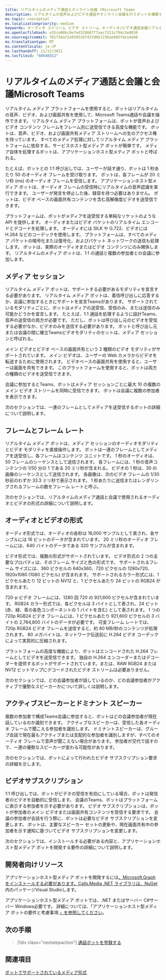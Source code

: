 ```yaml
---
title: リアルタイムのメディア通話とオンライン会議 (Microsoft Teams
description: リアルタイムの音声およびビデオ通話やオンライン会議を行うボットを構築する上での重要な概念を理解します。 メディア セッション、フレーム レート、オーディオ/ビデオ形式、および開発者リソースへの参照について説明します。
ms.topic: conceptual
ms.localizationpriority: medium
keywords: オーディオ ストリーム ビデオ ストリーム オーディオ/ビデオ通話会議リアルタイム メディア アプリケーションホスト型メディア サービスホスト型メディア
ms.openlocfilehash: e35ce08bc0efed328687f7aacf311cf94c3e8830
ms.sourcegitcommit: 781f34af2a95952bf437d0b7236ae995f4e14a08
ms.translationtype: MT
ms.contentlocale: ja-JP
ms.lasthandoff: 11/12/2021
ms.locfileid: "60948552"
---
```

# <a name="real-time-media-calls-and-meetings-with-microsoft-teams"></a>リアルタイムのメディア通話と会議と会議Microsoft Teams

リアルタイム メディア プラットフォームを使用すると、ボットはリアルタイムの音声、ビデオ、および画面共有を使用して、Microsoft Teams通話や会議を操作できます。 リアルタイム メディア プラットフォームは、ボットが音声およびビデオ コンテンツ フレームをフレーム別に送受信できる高度な機能です。 ボットは、音声、ビデオ、および画面共有メディア ストリームへの生のアクセス権を持っています。 すべてのメディア処理に対してリアルタイム メディア プラットフォームに依存する、サービスホスト型メディア ボットが簡単です。 メディア自体を処理するボットは、アプリケーションホスト型メディア ボットと呼ばれる。

たとえば、ボットとの 1:1 呼び出しでは、ユーザーが話す通り、ボットは 1 秒あたり 50 のオーディオ フレームを受け取ります。 ボットは、各フレームが 20 ミリ秒 (ms) のオーディオ フレームを受信します。 アプリケーションホスト型メディア ボットは、オーディオ フレームの受信時にリアルタイムの音声認識を実行できます。 ユーザーが発言を停止した後、録音を待つ必要はありません。 ボットは、ビデオ ベースの画面共有コンテンツを含む高解像度ビデオを送受信できます。

プラットフォームは、ボットがメディアを送受信する単純なソケットのような API を提供します。 オーディオまたはビデオ パケットのリアルタイム エンコードとデコードを処理します。 オーディオには SILK や G.722、ビデオには H.264 などのコーデックを使用します。 プラットフォームは、すべてのメディア パケットの暗号化または復号化、およびパケット ネットワークの送信も処理します。 ボットは、実際のオーディオまたはビデオ コンテンツにのみ関係します。 リアルタイムのメディア ボットは、1:1 の通話と複数の参加者との会議に参加します。

## <a name="media-session"></a>メディア セッション

リアルタイム メディア ボットは、サポートする必要があるモダリティを宣言する必要があります。 リアルタイム メディア ボットは、着信呼び出しに応答するか、会議に参加するときにサポートを宣言Teamsがあります。 サポートされているモダリティごとに、ボットはメディアの送受信、受信のみ、または送信のみ可能かどうかを宣言します。 たとえば、1:1 通話を処理するように設計Teams、音声の送受信の両方が必要です。 ただし、ボットは呼び出し元のビデオを受信する必要がなか、ビデオのみを送信する必要があります。 ボットと呼び出し元または会議の間に確立Teamsビデオモダリティのセットは、メディア セッションと呼ばれる。

メイン ビデオとビデオ ベースの画面共有という 2 種類のビデオ モダリティがサポートされています。 メイン ビデオは、ユーザーの Web カメラからビデオを転送するために使用されます。 ビデオベースの画面共有を使用すると、ユーザーは画面を共有できます。 このプラットフォームを使用すると、ボットは両方の種類のビデオを送受信できます。

会議に参加するとTeams、ボットはメディア セッションごとに最大 10 の複数のメイン ビデオ ストリームを同時に受信できます。 ボットは会議に複数の参加者を表示できます。

次のセクションでは、一連のフレームとしてメディアを送受信するボットの詳細について説明します。

## <a name="frames-and-frame-rate"></a>フレームとフレーム レート

リアルタイム メディア ボットは、メディア セッションのオーディオモダリティとビデオ モダリティを直接操作します。 ボットは一連のフレームとしてメディアを送受信し、各フレームはコンテンツ ユニットです。 1 秒のオーディオは、50 フレームのシーケンスとして送信されます。 各フレームには、1 秒の音声コンテンツの 1/50 分の 1 である 20 ミリ秒が含まれる。 ビデオの 1 秒は、30 の画像のシーケンスとして送信されます。 各画像は、次のビデオ フレームの 1/30 秒前のわずか 33.3 ミリ秒で表示されます。 1 秒あたりに送信またはレンダリングされるフレームの数をフレーム レートと呼ぶ。

次のセクションでは、リアルタイムのメディア通話と会議で使用されるオーディオとビデオの形式の詳細について説明します。

## <a name="audio-and-video-format"></a>オーディオとビデオの形式

オーディオ形式では、オーディオの各秒は 16,000 サンプルとして表され、各サンプルには 16 ビットのデータが含まれています。 20 ミリ秒のオーディオ フレームには、640 バイトのデータである 320 サンプルが含まれます。

ビデオ形式では、複数の形式がサポートされています。 ビデオ形式の 2 つの主要なプロパティは、そのフレーム サイズと色の形式です。 サポートされるフレーム サイズには、360 ピクセルの 640x360、720 ピクセルの 1280x720、1920x1080 (1080 ピクセル) が含まれます。 サポートされるカラー形式には、1 ピクセルあたり 12 ビットの NV12 と、1 ピクセルあたり 24 ビットの RGB24 が含まれます。

720-p ビデオ フレームには、1280 回 720 の 921,600 ピクセルが含まれています。 RGB24 カラー形式では、各ピクセルは 3 バイトとして表され、24 ビット (赤、緑、青の各色コンポーネントの 1 バイトを含む) として表されます。 1 つの 720p RGB24 ビデオ フレームには、1 ピクセルあたり 921,600 ピクセルの 3 バイトの 2,764,800 バイトのデータが必要です。 可変フレーム レートでは、720p RGB24 ビデオ フレームを送信すると、約 80 MB/秒のコンテンツが処理されます。 80 メガバイトは、ネットワーク伝送前に H.264 ビデオ コーデックによって実質的に圧縮されます。

プラットフォームの高度な機能により、ボットはエンコードされた H.264 フレームとしてビデオを送受信できます。 独自の H.264 エンコーダーまたはデコーダーを提供するボットがサポートされています。または、RAW RGB24 または NV12 ビットマップにデコードされたビデオ ストリームは必要ありません。

次のセクションでは、どの会議参加者が話しているのか、どの会議参加者がアクティブで優勢なスピーカーかについて詳しくは説明します。

## <a name="active-and-dominant-speakers"></a>アクティブスピーカーとドミナント スピーカー

複数の参加者で構成Teams会議に参加すると、ボットはどの会議参加者が現在話しているのか識別できます。 アクティブなスピーカーは、受信した各オーディオ フレームで聞こえる参加者を識別します。 ドミナントスピーカーは、グループ会話で現在最もアクティブまたは支配的な参加者を識別しますが、すべてのオーディオ フレームで音声が聞こえない場合があります。 参加者が交代で話すので、一連の優勢なスピーカーが変わる可能性があります。

次のセクションでは、ボットによって行われたビデオ サブスクリプション要求の詳細を示します。

## <a name="video-subscription"></a>ビデオサブスクリプション

1:1 呼び出しでは、ボットがビデオの受信を有効にしている場合、ボットは発信者のビデオを自動的に受信します。 会議のTeams、ボットはプラットフォームに表示する参加者を示す必要があります。 ビデオ サブスクリプションは、ボットが参加者のメイン ビデオまたは画面共有コンテンツを受信する要求です。 会議の参加者が会話を行う際に、ボットは必要なビデオ サブスクリプションを変更します。 ボットは、主要なスピーカー セットの更新や、現在画面共有中の参加者を示す通知に基づいてビデオ サブスクリプションを変更します。

次のセクションでは、インストールする必要がある内容と、アプリケーションホスト型メディア ボットを開発する要件の詳細について説明します。

## <a name="developer-resources"></a>開発者向けリソース

アプリケーションホスト型メディア ボットを開発するには[、Microsoft.Graph をインストールする必要があります。Calls.Media .NET ライブラリは、NuGet](https://www.nuget.org/packages/Microsoft.Graph.Communications.Calls.Media/)内のパッケージVisual Studioします。

アプリケーションホスト型メディア ボットでは、.NET またはサーバー C#サーバー Windows必要です。 詳細については、「アプリケーションホスト型メディア ボットの要件と考慮事項 [」を参照してください](requirements-considerations-application-hosted-media-bots.md#c-or-net-and-windows-server-for-development)。

## <a name="next-step"></a>次の手順

> [!div class="nextstepaction"]
> [通話ボットを登録する](~/bots/calls-and-meetings/registering-calling-bot.md)

## <a name="see-also"></a>関連項目

[ボットでサポートされているメディア形式](~/resources/media-formats.md)
